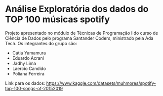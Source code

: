 # Análise Exploratória dos dados do TOP 100 músicas spotify

Projeto apresentado no módulo de Técnicas de Programação I do curso de Ciência de Dados pelo programa Santander Coders, ministrado pela Ada Tech.
Os integrantes do grupo são:
- Cátia Yamamura
- Eduardo Acrani
- Jadhy Lima
- Laercio Candido
- Poliana Ferreira

Link para os dados: https://www.kaggle.com/datasets/muhmores/spotify-top-100-songs-of-20152019


